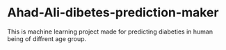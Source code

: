 # Ahad-Ali-dibetes-prediction-maker
This is machine learning project made for predicting diabeties in human being of diffrent age group.
